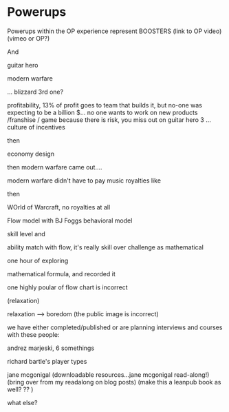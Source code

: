 # Powerups

Powerups within the OP experience represent BOOSTERS (link to OP video) (vimeo or OP?)

And 


guitar hero

modern warfare

... blizzard 3rd one? 

profitability, 13% of profit goes to team that builds it, but no-one was expecting to be a billion $... no one wants to work on new products /franshise / game because there is risk, you miss out on guitar hero 3 ... culture of incentives 

then 

economy design

then modern warfare came out.... 

modern warfare didn't have to pay music royalties like 

then

WOrld of Warcraft, no royalties at all 



Flow model with BJ Foggs behavioral model

skill level and 

ability match with flow, it's really skill over challenge as mathematical

one hour of exploring

mathematical formula, and recorded it 

one highly poular of flow chart is incorrect 

(relaxation)

relaxation --> boredom (the public image is incorrect)




we have either completed/published or are planning interviews and courses with these people: 


andrez marjeski, 6 somethings 

richard bartle's player types 

jane mcgonigal   (downloadable resources...jane mcgonigal read-along!) (bring over from my readalong on blog posts) (make this a leanpub book as well? ?? )

what else? 

